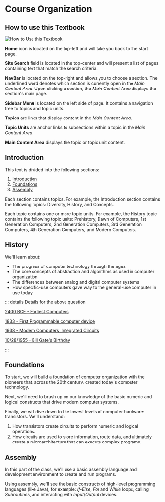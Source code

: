 # Course Organization

## How to use this Textbook

![How to Use this Textbook](/images/UseTheTextbook.png)

**Home** icon is located on the top-left and will take you back to the start page.

**Site Search** field is located in the top-center and will present a list of pages containing text that match the search criteria.

**NavBar** is located on the top-right and allows you to choose a section. The underlined word denotes which section is currently open in the *Main Content Area*. Upon clicking a section, the *Main Content Area* displays the section's main page.

**Sidebar Menu** is located on the left side of page. It contains a navigation tree to topics and topic units.

**Topics** are links that display content in the *Main Content Area*.

**Topic Units** are anchor links to subsections within a topic in the *Main Content Area*.

**Main Content Area** displays the topic or topic unit content.

## Introduction
This text is divided into the following sections:

1. [Introduction](../Introduction/index.md)
1. [Foundations](../Foundations/index.md)
1. [Assembly](../Assembly/index.md)

Each section contains topics. For example, the Introduction section contains the following topics: Diversity, History, and Concepts.

Each topic contains one or more topic units. For example, the History topic contains the following topic units: Prehistory, Dawn of Computers, 1st Generation Computers, 2nd Generation Computers, 3rd Generation Computers, 4th Generation Computers, and Modern Computers.

## History

We'll learn about:
- The progress of computer technology through the ages
- The core concepts of abstraction and algorithms as used in computer organization
- The differences between analog and digital computer systems
- How specific-use computers gave way to the general-use computer in use today

<QuestionMC question="Computers (in any form) have been around since about" answer='A' AChoice="4000 BCE or Earlier" BChoice="1833" CChoice="1938" DChoice="Bill Gate's Birthday" rightAnswerFeedback="Right! Early computational devices like the abacus have been in use for millennia" wrongAnswerFeedback="well, all of these dates are significant milestones in computer history!"/>

::: details Details for the above question

[2400 BCE - Earliest Computers](https://en.wikipedia.org/wiki/Computer#Pre-20th_century)

[1833 - First Programmable computer device](https://en.wikipedia.org/wiki/Computer#First_computer)

[1938 - Modern Computers, Integrated Circuits](https://en.wikipedia.org/wiki/Computer#Modern_computers)

[10/28/1955 - Bill Gate's Birthday](https://en.wikipedia.org/wiki/Bill_Gates)

:::

## Foundations

To start, we will build a foundation of computer organization with the pioneers that, across the 20th century, created today's computer technology.

Next, we'll need to brush up on our knowledge of the basic numeric and logical constructs that drive modern computer systems.

Finally, we will dive down to the lowest levels of computer hardware: transistors. We'll understand:
1. How transistors create circuits to perform numeric and logical operations. 
2. How circuits are used to store information, route data, and ultimately create a microarchitecture that can execute complex programs.

## Assembly

In this part of the class, we'll use a basic assembly language and development environment to create and run programs.

Using assembly, we'll see the basic constructs of high-level programming languages (like Java), for example: *If-Else*, *For* and *While* loops, calling *Subroutines*, and interacting with *Input*/*Output* devices.
